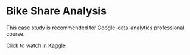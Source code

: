 # Bike Share Analysis
This case study is recommended for Google-data-analytics professional course.

[Click to watch in Kaggle](https://www.kaggle.com/code/priteshtadvi/case-study-1-bike-share)
